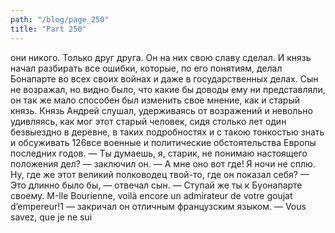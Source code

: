 ```yaml
---
path: "/blog/page_250"
title: "Part 250"
---
```


они никого. Только друг друга. Он на них свою славу сделал.
И князь начал разбирать все ошибки, которые, по его понятиям, делал Бонапарте во всех своих войнах и даже в государственных делах. Сын не возражал, но видно было, что какие бы доводы ему ни представляли, он так же мало способен был изменить свое мнение, как и старый князь. Князь Андрей слушал, удерживаясь от возражений и невольно удивляясь, как мог этот старый человек, сидя столько лет один безвыездно в деревне, в таких подробностях и с такою тонкостью знать и обсуживать 126все военные и политические обстоятельства Европы последних годов.
— Ты думаешь, я, старик, не понимаю настоящего положения дел? — заключил он. — А мне оно вот где! Я ночи не сплю. Ну, где же этот великий полководец твой-то, где он показал себя?
— Это длинно было бы, — отвечал сын.
— Ступай же ты к Буонапарте своему. М-lle Bourienne, voilà encore un admirateur de votre goujat d’empereur!1 — закричал он отличным французским языком.
— Vous savez, que je ne sui

